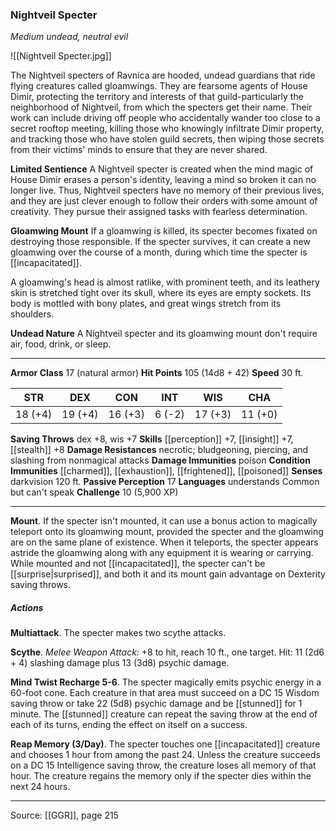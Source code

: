 ### Nightveil Specter
_Medium undead, neutral evil_

![[Nightveil Specter.jpg]]

The Nightveil specters of Ravnica are hooded, undead guardians that ride flying creatures called gloamwings. They are fearsome agents of House Dimir, protecting the territory and interests of that guild-particularly the neighborhood of Nightveil, from which the specters get their name. Their work can include driving off people who accidentally wander too close to a secret rooftop meeting, killing those who knowingly infiltrate Dimir property, and tracking those who have stolen guild secrets, then wiping those secrets from their victims' minds to ensure that they are never shared.

**Limited Sentience** A Nightveil specter is created when the mind magic of House Dimir erases a person's identity, leaving a mind so broken it can no longer live. Thus, Nightveil specters have no memory of their previous lives, and they are just clever enough to follow their orders with some amount of creativity. They pursue their assigned tasks with fearless determination.


**Gloamwing Mount** If a gloamwing is killed, its specter becomes fixated on destroying those responsible. If the specter survives, it can create a new gloamwing over the course of a month, during which time the specter is [[incapacitated]].

A gloamwing's head is almost ratlike, with prominent teeth, and its leathery skin is stretched tight over its skull, where its eyes are empty sockets. Its body is mottled with bony plates, and great wings stretch from its shoulders.

**Undead Nature** A Nightveil specter and its gloamwing mount don't require air, food, drink, or sleep.

---

**Armor Class** 17 (natural armor)
**Hit Points** 105 (14d8 + 42)
**Speed** 30 ft.

| STR     | DEX     | CON     | INT     | WIS     | CHA     |
|---------|---------|---------|---------|---------|---------|
| 18 (+4) | 19 (+4) | 16 (+3) | 6 (-2) | 17 (+3) | 11 (+0) |

**Saving Throws** dex +8, wis +7
**Skills** [[perception]] +7, [[insight]] +7, [[stealth]] +8
**Damage Resistances** necrotic; bludgeoning, piercing, and slashing from nonmagical attacks
**Damage Immunities** poison
**Condition Immunities** [[charmed]], [[exhaustion]], [[frightened]], [[poisoned]]
**Senses** darkvision 120 ft.
**Passive Perception** 17
**Languages** understands Common but can't speak
**Challenge** 10 (5,900 XP)

---

**Mount**. If the specter isn't mounted, it can use a bonus action to magically teleport onto its gloamwing mount, provided the specter and the gloamwing are on the same plane of existence. When it teleports, the specter appears astride the gloamwing along with any equipment it is wearing or carrying. While mounted and not [[incapacitated]], the specter can't be [[surprise|surprised]], and both it and its mount gain advantage on Dexterity saving throws.

##### Actions
**Multiattack**. The specter makes two scythe attacks.

**Scythe**. _Melee Weapon Attack:_ +8 to hit, reach 10 ft., one target. Hit: 11 (2d6 + 4) slashing damage plus 13 (3d8) psychic damage.

**Mind Twist Recharge 5-6**. The specter magically emits psychic energy in a 60-foot cone. Each creature in that area must succeed on a DC 15 Wisdom saving throw or take 22 (5d8) psychic damage and be [[stunned]] for 1 minute. The [[stunned]] creature can repeat the saving throw at the end of each of its turns, ending the effect on itself on a success.

**Reap Memory (3/Day)**. The specter touches one [[incapacitated]] creature and chooses 1 hour from among the past 24. Unless the creature succeeds on a DC 15 Intelligence saving throw, the creature loses all memory of that hour. The creature regains the memory only if the specter dies within the next 24 hours.


---

Source: [[GGR]], page 215